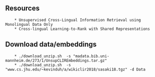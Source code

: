 ## Resources
```
    * Unsupervised Cross-Lingual Information Retrieval using Monolingual Data Only
    * Cross-lingual Learning-to-Rank with Shared Representations
```

## Download data/embeddings

```
    * ./download_unzip.sh  -s "madata.bib.uni-mannheim.de/273/1/UnsupCLIREmbeddings.tar.gz"
    * ./download_unzip.sh  -s "www.cs.jhu.edu/~kevinduh/a/wikiclir2018/sasaki18.tgz" -d Data
```
